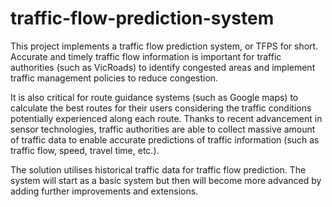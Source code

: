 # traffic-flow-prediction-system

This project implements a traffic flow prediction system, or TFPS for short. Accurate and timely traffic flow information is important for traffic authorities (such as VicRoads) to identify congested areas and implement traffic management policies to reduce congestion. 

It is also critical for route guidance systems (such as Google maps) to calculate the best routes for their users considering the traffic conditions potentially experienced along each route. Thanks to recent advancement in sensor technologies, traffic authorities are able to collect massive amount of traffic data to enable accurate predictions of traffic information (such as traffic flow, speed, travel time, etc.). 

The solution utilises historical traffic data for traffic flow prediction. The system will start as a basic system but then will become more advanced by adding further improvements and extensions.
